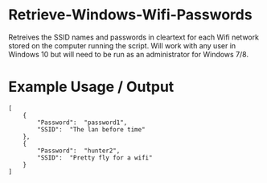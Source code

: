 # Retrieve-Windows-Wifi-Passwords
Retreives the SSID names and passwords in cleartext for each Wifi network stored on the computer running the script. Will work with any user in Windows 10 but will need to be run as an administrator for Windows 7/8.

# Example Usage / Output
```PS C:\> .\WifiInfo.ps1
[
    {
        "Password":  "password1",
        "SSID":  "The lan before time"
    },
    {
        "Password":  "hunter2",
        "SSID":  "Pretty fly for a wifi"
    }
]
```
